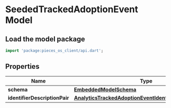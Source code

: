 # SeededTrackedAdoptionEvent Model

## Load the model package
```dart
import 'package:pieces_os_client/api.dart';
```

## Properties
Name | Type | Description | Notes
------------ | ------------- | ------------- | -------------
**schema** | [**EmbeddedModelSchema**](EmbeddedModelSchema) |  | [optional] 
**identifierDescriptionPair** | [**AnalyticsTrackedAdoptionEventIdentifierDescriptionPairs**](AnalyticsTrackedAdoptionEventIdentifierDescriptionPairs) |  | [optional] 




